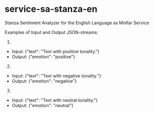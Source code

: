 # service-sa-stanza-en
Stanza Sentiment Analyzer for the English Language as Molfar Service

Examples of Input and Output JSON-streams:

1)
- Input:
{"text": "Text with positive tonality."}
- Output:
{"emotion": "positive"}

2)
- Input:
{"text": "Text with negative tonality."}
- Output:
{"emotion": "negative"}

3)
- Input:
{"text": "Text with neutral tonality."}
- Output:
{"emotion": "neutral"}
